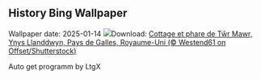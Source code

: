 ## History Bing Wallpaper
Wallpaper date: 2025-01-14
![](https://www.bing.com/th?id=OHR.CoastalWales_FR-CA2076537409_UHD.jpg&w=1000)Download: [Cottage et phare de Tŵr Mawr, Ynys Llanddwyn, Pays de Galles, Royaume-Uni (© Westend61 on Offset/Shutterstock)](https://www.bing.com/th?id=OHR.CoastalWales_FR-CA2076537409_UHD.jpg)

Auto get programm by LtgX
